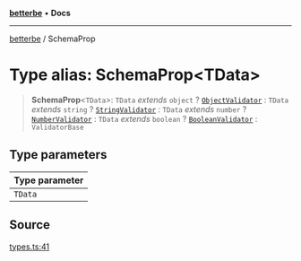 [**betterbe**](../README.md) • **Docs**

---

[betterbe](../README.md) / SchemaProp

# Type alias: SchemaProp\<TData\>

> **SchemaProp**\<`TData`\>: `TData` _extends_ `object` ? [`ObjectValidator`](../interfaces/ObjectValidator.md) : `TData` _extends_ `string` ? [`StringValidator`](../interfaces/StringValidator.md) : `TData` _extends_ `number` ? [`NumberValidator`](../interfaces/NumberValidator.md) : `TData` _extends_ `boolean` ? [`BooleanValidator`](../interfaces/BooleanValidator.md) : `ValidatorBase`

## Type parameters

| Type parameter |
| :------------- |
| `TData`        |

## Source

[types.ts:41](https://github.com/ericvera/betterbe/blob/main/src/types.ts#L41)
